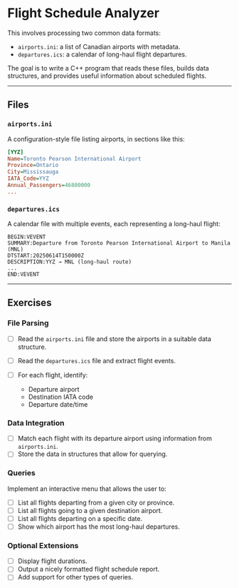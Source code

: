 # Flight Schedule Analyzer

This involves processing two common data formats:

- `airports.ini`: a list of Canadian airports with metadata.
- `departures.ics`: a calendar of long-haul flight departures.

The goal is to write a C++ program that reads these files, builds data structures, and provides useful information about scheduled flights.

---

## Files

### `airports.ini`

A configuration-style file listing airports, in sections like this:

```ini
[YYZ]
Name=Toronto Pearson International Airport
Province=Ontario
City=Mississauga
IATA_Code=YYZ
Annual_Passengers=46800000
...
```

### `departures.ics`

A calendar file with multiple events, each representing a long-haul flight:

```ics
BEGIN:VEVENT
SUMMARY:Departure from Toronto Pearson International Airport to Manila (MNL)
DTSTART:20250614T150000Z
DESCRIPTION:YYZ → MNL (long-haul route)
...
END:VEVENT
```

---

## Exercises

### File Parsing

- [ ] Read the `airports.ini` file and store the airports in a suitable data structure.
- [ ] Read the `departures.ics` file and extract flight events.
- [ ] For each flight, identify:

  - Departure airport
  - Destination IATA code
  - Departure date/time

### Data Integration

- [ ] Match each flight with its departure airport using information from `airports.ini`.
- [ ] Store the data in structures that allow for querying.

### Queries

Implement an interactive menu that allows the user to:

- [ ] List all flights departing from a given city or province.
- [ ] List all flights going to a given destination airport.
- [ ] List all flights departing on a specific date.
- [ ] Show which airport has the most long-haul departures.

### Optional Extensions

- [ ] Display flight durations.
- [ ] Output a nicely formatted flight schedule report.
- [ ] Add support for other types of queries.
